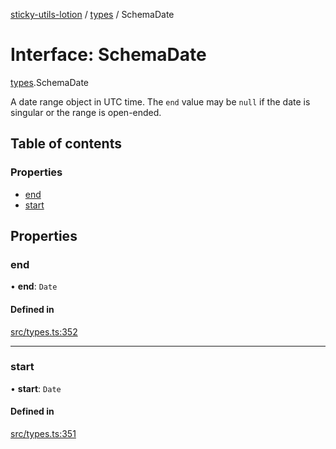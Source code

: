 [sticky-utils-lotion](../README.md) / [types](../modules/types.md) / SchemaDate

# Interface: SchemaDate

[types](../modules/types.md).SchemaDate

A date range object in UTC time. The `end` value may be `null` if the date is singular or the range is open-ended.

## Table of contents

### Properties

- [end](types.SchemaDate.md#end)
- [start](types.SchemaDate.md#start)

## Properties

### end

• **end**: `Date`

#### Defined in

[src/types.ts:352](https://github.com/sticky/sticky-utils-lotion/blob/1542c06/src/types.ts#L352)

___

### start

• **start**: `Date`

#### Defined in

[src/types.ts:351](https://github.com/sticky/sticky-utils-lotion/blob/1542c06/src/types.ts#L351)
